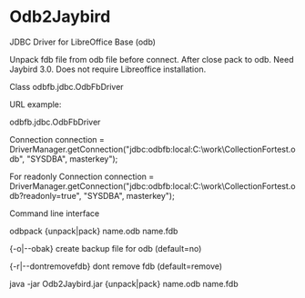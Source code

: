# Odb2Jaybird
JDBC Driver for LibreOffice Base (odb)

Unpack fdb file from odb file before connect. 
After close pack to odb. 
Need Jaybird 3.0. Does not require Libreoffice installation.

Class odbfb.jdbc.OdbFbDriver

URL example:

odbfb.jdbc.OdbFbDriver

Connection connection = DriverManager.getConnection("jdbc:odbfb:local:C:\\work\\CollectionFortest.odb", "SYSDBA", masterkey");

For readonly
Connection connection = DriverManager.getConnection("jdbc:odbfb:local:C:\\work\\CollectionFortest.odb?readonly=true", "SYSDBA", masterkey");

Command line interface

odbpack {unpack|pack} name.odb name.fdb

{-o|--obak} create backup file for odb (default=no)

{-r|--dontremovefdb} dont remove fdb (default=remove)

java -jar Odb2Jaybird.jar {unpack|pack} name.odb name.fdb
